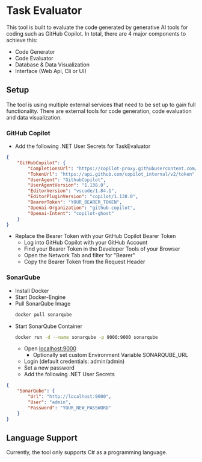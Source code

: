 # Task Evaluator

This tool is built to evaluate the code generated by generative AI tools for coding such as GitHub Copilot.
In total, there are 4 major components to achieve this:
- Code Generator
- Code Evaluator
- Database & Data Visualization
- Interface (Web Api, Cli or UI)

## Setup
The tool is using multiple external services that need to be set up to gain full functionality.
There are external tools for code generation, code evaluation and data visualization.

### GitHub Copilot
- Add the following .NET User Secrets for TaskEvaluator

```json
{
    "GitHubCopilot": {
        "CompletionsUrl": "https://copilot-proxy.githubusercontent.com/v1/engines/copilot-codex/completions",
        "TokenUrl": "https://api.github.com/copilot_internal/v2/token",
        "UserAgent": "GithubCopilot",
        "UserAgentVersion": "1.138.0",
        "EditorVersion": "vscode/1.84.1",
        "EditorPluginVersion": "copilot/1.138.0",
        "BearerToken": "YOUR_BEARER_TOKEN",
        "Openai-Organization": "github-copilot",
        "Openai-Intent": "copilot-ghost"
    }
}
```
- Replace the Bearer Token with your GitHub Copilot Bearer Token
    - Log into GitHub Copilot with your GitHub Account
    - Find your Bearer Token in the Developer Tools of your Browser
    - Open the Network Tab and filter for "Bearer"
    - Copy the Bearer Token from the Request Header

### SonarQube
- Install Docker
- Start Docker-Engine
- Pull SonarQube Image
    ```bash
    docker pull sonarqube
    ```
- Start SonarQube Container
    ```bash
    docker run -d --name sonarqube -p 9000:9000 sonarqube
    ```
    - Open [localhost:9000](http://localhost:9000)
        - Optionally set custom Environment Variable SONARQUBE_URL
    - Login (default credentials: admin/admin)
    - Set a new password
    - Add the following .NET User Secrets
```json
{
    "SonarQube": {
        "Url": "http://localhost:9000",
        "User": "admin",
        "Password": "YOUR_NEW_PASSWORD"
    }
}
```

## Language Support
Currently, the tool only supports C# as a programming language.